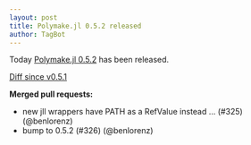 ```yaml
---
layout: post
title: Polymake.jl 0.5.2 released
author: TagBot
---
```


Today [Polymake.jl 0.5.2](https://github.com/oscar-system/Polymake.jl/releases/tag/v0.5.2) has
been released.

[Diff since v0.5.1](https://github.com/oscar-system/Polymake.jl/compare/v0.5.1...v0.5.2)



**Merged pull requests:**
- new jll wrappers have PATH as a RefValue instead ... (#325) (@benlorenz)
- bump to 0.5.2 (#326) (@benlorenz)
